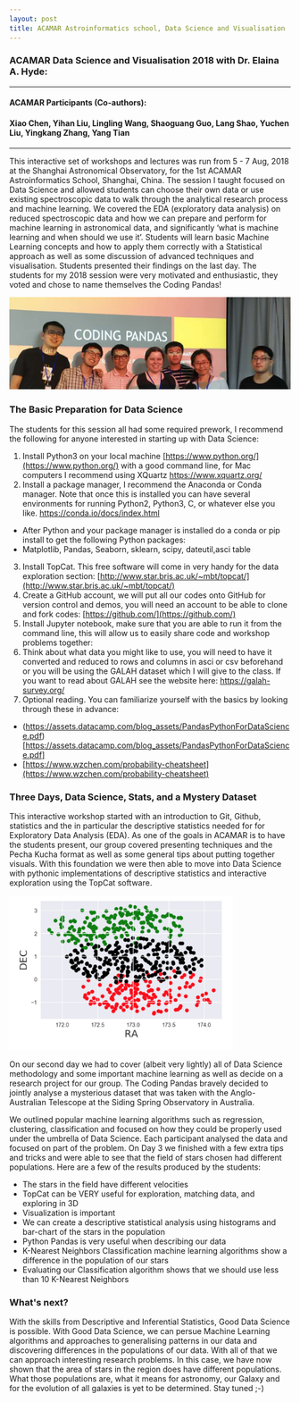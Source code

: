 ```yaml
---
layout: post
title: ACAMAR Astroinformatics school, Data Science and Visualisation
---
```

### ACAMAR Data Science and Visualisation 2018 with Dr. Elaina A. Hyde: 

----------------
#### ACAMAR Participants (Co-authors): 
#### Xiao Chen, Yihan Liu, Lingling Wang, Shaoguang Guo, Lang Shao, Yuchen Liu, Yingkang Zhang, Yang Tian
--------------

This interactive set of workshops and lectures was run from 5 - 7 Aug, 2018 at the Shanghai Astronomical Observatory, for the 1st ACAMAR Astroinformatics School, Shanghai, China. The session I taught focused on Data Science and allowed students can choose their own data or use existing spectroscopic data to walk through the analytical research process and machine learning. We covered the EDA (exploratory data analysis) on reduced spectroscopic data and how we can prepare and perform for machine learning in astronomical data, and significantly ‘what is machine learning and when should we use it’. Students will learn basic Machine Learning concepts and how to apply them correctly with a Statistical approach as well as some discussion of advanced techniques and visualisation. Students presented their findings on the last day. The students for my 2018 session were very motivated and enthusiastic, they voted and chose to name themselves the Coding Pandas!

![ACARMAR 2018 Data Science Group. Coding Pandas](../images/CodingPandas.png) 

### The Basic Preparation for Data Science

The students for this session all had some required prework, I recommend the following for anyone interested in starting up with Data Science:
1. Install Python3 on your local machine [https://www.python.org/](https://www.python.org/)  with a good command line, for Mac computers I recommend using XQuartz [https://www.xquartz.org/ ](https://www.xquartz.org/ )
2. Install a package manager, I recommend the Anaconda or Conda manager. Note that once this is installed you can have several environments for running Python2, Python3, C, or whatever else you like. [https://conda.io/docs/index.html ](https://conda.io/docs/index.html )
+ After Python and your package manager is installed do a conda or pip install to get the following Python packages:
+ Matplotlib, Pandas, Seaborn, sklearn, scipy, dateutil,asci table
3. Install TopCat. This free software will come in very handy for the data exploration section: [http://www.star.bris.ac.uk/~mbt/topcat/](http://www.star.bris.ac.uk/~mbt/topcat/) 
4. Create a GitHub account, we will put all our codes onto GitHub for version control and demos, you will need an account to be able to clone and fork codes: [https://github.com/](https://github.com/)
5. Install Jupyter notebook, make sure that you are able to run it from the command line, this will allow us to easily share code and workshop problems together: 
6. Think about what data you might like to use, you will need to have it converted and reduced to rows and columns in asci or csv beforehand or you will be using the GALAH dataset which I will give to the class. If you want to read about GALAH see the website here: [https://galah-survey.org/ ](https://galah-survey.org/ )
7. Optional reading. You can familiarize yourself with the basics by looking through these in advance:
* (https://assets.datacamp.com/blog_assets/PandasPythonForDataScience.pdf)[https://assets.datacamp.com/blog_assets/PandasPythonForDataScience.pdf]
* [https://www.wzchen.com/probability-cheatsheet](https://www.wzchen.com/probability-cheatsheet)

### Three Days, Data Science, Stats, and a Mystery Dataset

This interactive workshop started with an introduction to Git, Github, statistics and the in particular the descriptive statistics needed for for Exploratory Data Analysis (EDA). As one of the goals in ACAMAR is to have the students present, our group covered presenting techniques and the Pecha Kucha format as well as some general tips about putting together visuals. With this foundation we were then able to move into Data Science with pythonic implementations of descriptive statistics and interactive exploration using the TopCat software.

<img src="../images/StarImage.png" alt="ACARMAR 2018 Star Field Image (RA and DEC)" style="width: 400px;"/>
<!-- ![ACARMAR 2018 Star Field Image (RA and DEC)](../images/StarImage.png) -->

On our second day we had to cover (albeit very lightly) all of Data Science methodology and some important machine learning as well as decide on a research project for our group. The Coding Pandas bravely decided to jointly analyse a mysterious dataset that was taken with the Anglo-Australian Telescope at the Siding Spring Observatory in Australia.

We outlined popular machine learning algorithms such as regression, clustering, classification and focused on how they could be properly used under the umbrella of Data Science. Each participant analysed the data and focused on part of the problem. On Day 3 we finished with a few extra tips and tricks and were able to see that the field of stars chosen had different populations. Here are a few of the results produced by the students:

* The stars in the field have different velocities
* TopCat can be VERY useful for exploration, matching data, and exploring in 3D
* Visualization is important
* We can create a descriptive statistical analysis using histograms and bar-chart of the stars in the population
* Python Pandas is very useful when describing our data
* K-Nearest Neighbors Classification machine learning algorithms show a difference in the population of our stars
* Evaluating our Classification algorithm shows that we should use less than 10 K-Nearest Neighbors

### What's next?

With the skills from Descriptive and Inferential Statistics, Good Data Science is possible. With Good Data Science, we can persue Machine Learning algorithms and approaches to generalising patterns in our data and discovering differences in the populations of our data. With all of that we can approach interesting research problems. In this case, we have now shown that the area of stars in the region does have different populations. What those populations are, what it means for astronomy, our Galaxy and for the evolution of all galaxies is yet to be determined. Stay tuned ;-)


<!-- Next you can update your site name, avatar and other options using the _config.yml file in the root of your repository (shown below). -->

<!--
![_config.yml]({{ site.baseurl }}/images/config.png)
The easiest way to make your first post is to edit this one. Go into /_posts/ and update the Hello World markdown file. For more instructions head over to the [Jekyll Now repository](https://github.com/barryclark/jekyll-now) on GitHub.
-->
